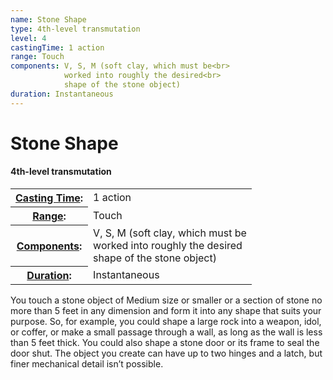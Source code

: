 ```yaml
---
name: Stone Shape
type: 4th-level transmutation
level: 4
castingTime: 1 action
range: Touch
components: V, S, M (soft clay, which must be<br>
			worked into roughly the desired<br>
			shape of the stone object)
duration: Instantaneous
---
```


Stone Shape
===========

#### 4th-level transmutation

<table cellspacing="0" class="statBlock"><tbody><tr><th><a href="/srd/magicOverview/spellDescriptions.htm#level">Casting Time</a>:</th><td>1 action</td></tr><tr><th><a href="/srd/magicOverview/spellDescriptions.htm#components">Range</a>:</th><td>Touch</td></tr><tr><th><a href="/srd/magicOverview/spellDescriptions.htm#range">Components</a>:</th><td>V, S, M (soft clay, which must be<br>worked into roughly the desired<br>shape of the stone object)</td></tr><tr><th><a href="/srd/magicOverview/spellDescriptions.htm#effect">Duration</a>:</th><td>Instantaneous</td></tr></tbody></table>

You touch a stone object of Medium size or smaller or a section of stone no more than 5 feet in any dimension and form it into any shape that suits your purpose. So, for example, you could shape a large rock into a weapon, idol, or coffer, or make a small passage through a wall, as long as the wall is less than 5 feet thick. You could also shape a stone door or its frame to seal the door shut. The object you create can have up to two hinges and a latch, but finer mechanical detail isn’t possible.